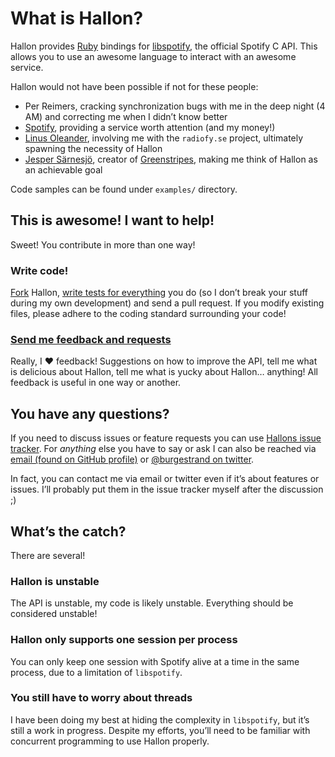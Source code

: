 What is Hallon?
===============
Hallon provides [Ruby][] bindings for [libspotify][], the official Spotify C API. This allows you to use an awesome language to interact with an awesome service.

Hallon would not have been possible if not for these people:

- Per Reimers, cracking synchronization bugs with me in the deep night (4 AM) and correcting me when I didn’t know better
- [Spotify](http://www.spotify.com/), providing a service worth attention (and my money!)
- [Linus Oleander](https://github.com/oleander), involving me with the `radiofy.se` project, ultimately spawning the necessity of Hallon
- [Jesper Särnesjö][], creator of [Greenstripes][], making me think of Hallon as an achievable goal

Code samples can be found under `examples/` directory.

This is awesome! I want to help!
--------------------------------
Sweet! You contribute in more than one way!

### Write code!
[Fork](http://help.github.com/forking/) Hallon, [write tests for everything](http://relishapp.com/rspec) you do (so I don’t break your stuff during my own development) and send a pull request. If you modify existing files, please adhere to the coding standard surrounding your code!

### [Send me feedback and requests](http://github.com/Burgestrand/Hallon/issues)
Really, I ❤ feedback! Suggestions on how to improve the API, tell me what is delicious about Hallon, tell me what is yucky about Hallon… anything! All feedback is useful in one way or another.

You have any questions?
-----------------------
If you need to discuss issues or feature requests you can use [Hallons issue tracker](http://github.com/Burgestrand/Hallon/issues). For *anything* else you have to say or ask I can also be reached via [email (found on GitHub profile)](http://github.com/Burgestrand) or [@burgestrand on twitter](http://twitter.com/Burgestrand).

In fact, you can contact me via email or twitter even if it’s about features or issues. I’ll probably put them in the issue tracker myself after the discussion ;)

What’s the catch?
-----------------
There are several!

### Hallon is unstable
The API is unstable, my code is likely unstable. Everything should be considered unstable!

### Hallon only supports one session per process
You can only keep one session with Spotify alive at a time in the same process, due to a limitation of `libspotify`.

### You still have to worry about threads
I have been doing my best at hiding the complexity in `libspotify`, but it’s still a work in progress. Despite my efforts, you’ll need to be familiar with concurrent programming to use Hallon properly.

[Ruby]: http://www.ruby-lang.org/en/
[libspotify]: http://developer.spotify.com/en/libspotify/overview/
[Greenstripes]: http://github.com/sarnesjo/greenstripes
[Jesper Särnesjö]: http://jesper.sarnesjo.org/
